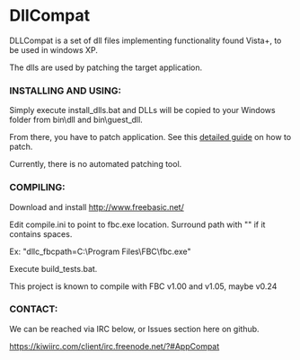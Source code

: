 # DllCompat

DLLCompat is a set of dll files implementing functionality found Vista+, to be used in windows XP.

The dlls are used by patching the target application.

### INSTALLING AND USING:
Simply execute install_dlls.bat and DLLs will be copied to your Windows folder from bin\dll and bin\guest_dll.

From there, you have to patch application. See this [detailed guide](docs/patching_tut.md) on how to patch.

Currently, there is no automated patching tool.

### COMPILING:
Download and install http://www.freebasic.net/

Edit compile.ini to point to fbc.exe location. Surround path with "" if it contains spaces.

Ex: "dllc_fbcpath=C:\Program Files\FBC\fbc.exe"

Execute build_tests.bat.

This project is known to compile with FBC v1.00 and v1.05, maybe v0.24


### CONTACT:
We can be reached via IRC below, or Issues section here on github.

https://kiwiirc.com/client/irc.freenode.net/?#AppCompat